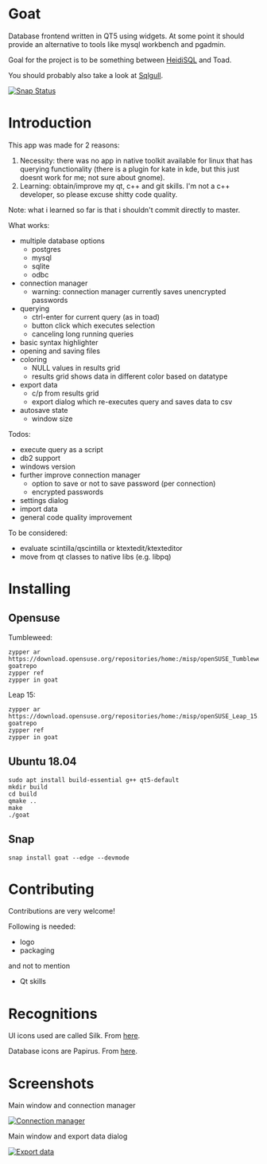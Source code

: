 # Goat

Database frontend written in QT5 using widgets. At some point it should provide an alternative to tools like mysql workbench and pgadmin.

Goal for the project is to be something between [HeidiSQL](https://www.heidisql.com/) and Toad.

You should probably also take a look at [Sqlgull](https://github.com/asw-dev/sqlgull).

[![Snap Status](https://build.snapcraft.io/badge/mispp/goat.svg)](https://build.snapcraft.io/user/mispp/goat)

# Introduction

This app was made for 2 reasons:
1. Necessity: there was no app in native toolkit available for linux that has querying functionality (there is a plugin for kate in kde, but this just doesnt work for me; not sure about gnome). 
2. Learning: obtain/improve my qt, c++ and git skills. I'm not a c++ developer, so please excuse shitty code quality.

Note: what i learned so far is that i shouldn't commit directly to master. 

What works:
- multiple database options
    - postgres
    - mysql
    - sqlite
    - odbc
- connection manager
    - warning: connection manager currently saves unencrypted passwords
- querying
    - ctrl-enter for current query (as in toad)
    - button click which executes selection
    - canceling long running queries
- basic syntax highlighter
- opening and saving files
- coloring
    - NULL values in results grid
    - results grid shows data in different color based on datatype
- export data
    - c/p from results grid
    - export dialog which re-executes query and saves data to csv
- autosave state
    - window size

Todos:
- execute query as a script
- db2 support
- windows version
- further improve connection manager
    - option to save or not to save password (per connection)
    - encrypted passwords
- settings dialog
- import data
- general code quality improvement


To be considered:
- evaluate scintilla/qscintilla or ktextedit/ktexteditor
- move from qt classes to native libs (e.g. libpq)

# Installing

## Opensuse

Tumbleweed:
```
zypper ar https://download.opensuse.org/repositories/home:/misp/openSUSE_Tumbleweed/ goatrepo
zypper ref
zypper in goat
```

Leap 15:
```
zypper ar https://download.opensuse.org/repositories/home:/misp/openSUSE_Leap_15.0/ goatrepo
zypper ref
zypper in goat
```

## Ubuntu 18.04

```
sudo apt install build-essential g++ qt5-default
mkdir build
cd build
qmake ..
make
./goat
```

## Snap
```
snap install goat --edge --devmode
```

# Contributing

Contributions are very welcome!

Following is needed:
- logo
- packaging

and not to mention 

- Qt skills

# Recognitions

UI icons used are called Silk. From [here](http://www.famfamfam.com/lab/icons/silk/).

Database icons are Papirus. From [here](https://github.com/PapirusDevelopmentTeam/papirus-icon-theme).

# Screenshots

Main window and connection manager

[![Connection manager](https://i.imgur.com/7KQcKMS.png)](https://i.imgur.com/7KQcKMS.png)

Main window and export data dialog

[![Export data](https://i.imgur.com/2ZtAP1M.png)](https://i.imgur.com/2ZtAP1M.png)
